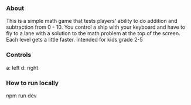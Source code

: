 <h3>About</h3>	
This is a simple math game that tests players' ability to do addition and subtraction from 0 - 10.
You control a ship with your keyboard and have to fly to a lane with a solution to the math problem
at the top of the screen. Each level gets a little faster. Intended for kids grade 2-5

<h3>Controls</h3>
a: left
d: right

<h3>How to run locally</h3>
npm run dev